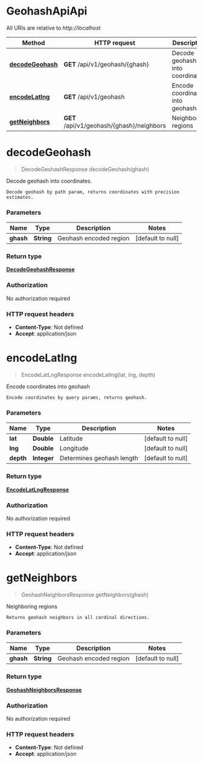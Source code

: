 # GeohashApiApi

All URIs are relative to *http://localhost*

| Method | HTTP request | Description |
|------------- | ------------- | -------------|
| [**decodeGeohash**](GeohashApiApi.md#decodeGeohash) | **GET** /api/v1/geohash/{ghash} | Decode geohash into coordinates. |
| [**encodeLatlng**](GeohashApiApi.md#encodeLatlng) | **GET** /api/v1/geohash | Encode coordinates into geohash |
| [**getNeighbors**](GeohashApiApi.md#getNeighbors) | **GET** /api/v1/geohash/{ghash}/neighbors | Neighboring regions |


<a name="decodeGeohash"></a>
# **decodeGeohash**
> DecodeGeohashResponse decodeGeohash(ghash)

Decode geohash into coordinates.

    Decode geohash by path param, returns coordinates with precision estimates.

### Parameters

|Name | Type | Description  | Notes |
|------------- | ------------- | ------------- | -------------|
| **ghash** | **String**| Geohash encoded region | [default to null] |

### Return type

[**DecodeGeohashResponse**](../Models/DecodeGeohashResponse.md)

### Authorization

No authorization required

### HTTP request headers

- **Content-Type**: Not defined
- **Accept**: application/json

<a name="encodeLatlng"></a>
# **encodeLatlng**
> EncodeLatLngResponse encodeLatlng(lat, lng, depth)

Encode coordinates into geohash

    Encode coordinates by query params, returns geohash.

### Parameters

|Name | Type | Description  | Notes |
|------------- | ------------- | ------------- | -------------|
| **lat** | **Double**| Latitude | [default to null] |
| **lng** | **Double**| Longitude | [default to null] |
| **depth** | **Integer**| Determines geohash length | [default to null] |

### Return type

[**EncodeLatLngResponse**](../Models/EncodeLatLngResponse.md)

### Authorization

No authorization required

### HTTP request headers

- **Content-Type**: Not defined
- **Accept**: application/json

<a name="getNeighbors"></a>
# **getNeighbors**
> GeohashNeighborsResponse getNeighbors(ghash)

Neighboring regions

    Returns geohash neighbors in all cardinal directions.

### Parameters

|Name | Type | Description  | Notes |
|------------- | ------------- | ------------- | -------------|
| **ghash** | **String**| Geohash encoded region | [default to null] |

### Return type

[**GeohashNeighborsResponse**](../Models/GeohashNeighborsResponse.md)

### Authorization

No authorization required

### HTTP request headers

- **Content-Type**: Not defined
- **Accept**: application/json


